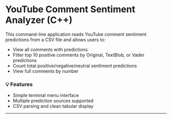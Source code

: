 # YouTube Comment Sentiment Analyzer (C++)

This command-line application reads YouTube comment sentiment predictions from a CSV file and allows users to:

- View all comments with predictions
- Filter top 10 positive comments by Original, TextBlob, or Vader predictions
- Count total positive/negative/neutral sentiment predictions
- View full comments by number

### 💡 Features

- Simple terminal menu interface
- Multiple prediction sources supported
- CSV parsing and clean tabular display

---

